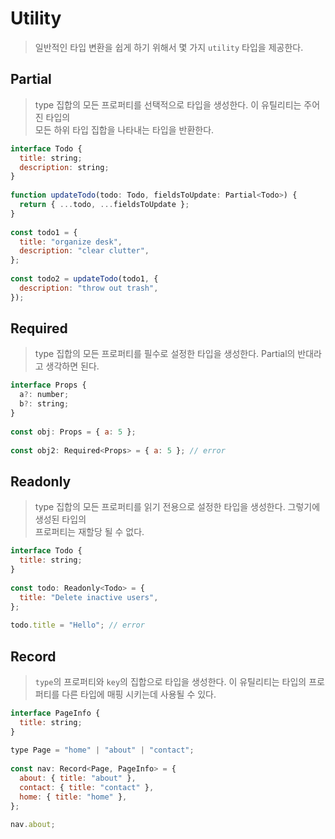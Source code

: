 # Utility
> 일반적인 타입 변환을 쉽게 하기 위해서 몇 가지 `utility` 타입을 제공한다.

## Partial
> type 집합의 모든 프로퍼티를 선택적으로 타입을 생성한다. 이 유틸리티는 주어진 타입의  
> 모든 하위 타입 집합을 나타내는 타입을 반환한다.
```js
interface Todo {
  title: string;
  description: string;
}
 
function updateTodo(todo: Todo, fieldsToUpdate: Partial<Todo>) {
  return { ...todo, ...fieldsToUpdate };
}
 
const todo1 = {
  title: "organize desk",
  description: "clear clutter",
};
 
const todo2 = updateTodo(todo1, {
  description: "throw out trash",
});
```

## Required
> type 집합의 모든 프로퍼티를 필수로 설정한 타입을 생성한다. Partial<Type>의 반대라고 생각하면 된다.
```js
interface Props {
  a?: number;
  b?: string;
}
 
const obj: Props = { a: 5 };
 
const obj2: Required<Props> = { a: 5 }; // error
```

## Readonly
> type 집합의 모든 프로퍼티를 읽기 전용으로 설정한 타입을 생성한다. 그렇기에 생성된 타입의  
> 프로퍼티는 재할당 될 수 없다.
```js
interface Todo {
  title: string;
}
 
const todo: Readonly<Todo> = {
  title: "Delete inactive users",
};
 
todo.title = "Hello"; // error
```

## Record
> `type`의 프로퍼티와 `key`의 집합으로 타입을 생성한다. 이 유틸리티는 타입의 프로퍼티를 다른 타입에
> 매핑 시키는데 사용될 수 있다.
```js
interface PageInfo {
  title: string;
}
 
type Page = "home" | "about" | "contact";
 
const nav: Record<Page, PageInfo> = {
  about: { title: "about" },
  contact: { title: "contact" },
  home: { title: "home" },
};
 
nav.about;
```
